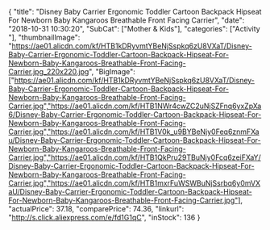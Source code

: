 {
	"title": "Disney Baby Carrier Ergonomic Toddler Cartoon Backpack Hipseat For Newborn Baby Kangaroos Breathable Front Facing Carrier",
	"date": "2018-10-31 10:30:20",
	"SubCat": ["Mother & Kids"],
	"categories": ["Activity "],
	"thumbnailImage": "https://ae01.alicdn.com/kf/HTB1kDRyvmtYBeNjSspkq6zU8VXaT/Disney-Baby-Carrier-Ergonomic-Toddler-Cartoon-Backpack-Hipseat-For-Newborn-Baby-Kangaroos-Breathable-Front-Facing-Carrier.jpg_220x220.jpg",
	"BigImage": ["https://ae01.alicdn.com/kf/HTB1kDRyvmtYBeNjSspkq6zU8VXaT/Disney-Baby-Carrier-Ergonomic-Toddler-Cartoon-Backpack-Hipseat-For-Newborn-Baby-Kangaroos-Breathable-Front-Facing-Carrier.jpg","https://ae01.alicdn.com/kf/HTB1NWr4cwZC2uNjSZFnq6yxZpXa6/Disney-Baby-Carrier-Ergonomic-Toddler-Cartoon-Backpack-Hipseat-For-Newborn-Baby-Kangaroos-Breathable-Front-Facing-Carrier.jpg","https://ae01.alicdn.com/kf/HTB1V0k_u9BYBeNjy0Feq6znmFXau/Disney-Baby-Carrier-Ergonomic-Toddler-Cartoon-Backpack-Hipseat-For-Newborn-Baby-Kangaroos-Breathable-Front-Facing-Carrier.jpg","https://ae01.alicdn.com/kf/HTB1QkPru29TBuNjy0Fcq6zeiFXaY/Disney-Baby-Carrier-Ergonomic-Toddler-Cartoon-Backpack-Hipseat-For-Newborn-Baby-Kangaroos-Breathable-Front-Facing-Carrier.jpg","https://ae01.alicdn.com/kf/HTB1mxrFuWSWBuNjSsrbq6y0mVXaU/Disney-Baby-Carrier-Ergonomic-Toddler-Cartoon-Backpack-Hipseat-For-Newborn-Baby-Kangaroos-Breathable-Front-Facing-Carrier.jpg"],
	"actualPrice": 37.18,
	"comparePrice": 74.36,
	"linkurl": "http://s.click.aliexpress.com/e/fd1G1qC",
	"inStock": 136
}
